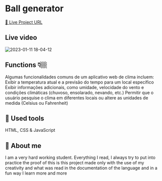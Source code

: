 # Ball generator


[🔵 Live Project URL](weather-previsao.netlify.app)



## Live video
![2023-01-11 18-04-12](https://user-images.githubusercontent.com/92840891/211918561-8d9a37ad-921f-4ecb-935f-820d23715c5e.gif)


## Functions 👇🏼
Algumas funcionalidades comuns de um aplicativo web de clima incluem: 
Exibir a temperatura atual e a previsão do tempo para um local específico
Exibir informações adicionais, como umidade, velocidade do vento e condições climáticas (chuvoso, ensolarado, nevando, etc.)
Permitir que o usuário pesquise o clima em diferentes locais ou altere as unidades de medida (Celsius ou Fahrenheit)


## 🧰 Used tools
HTML, CSS & JavaScript

## 🚀 About me
I am a very hard working student. Everything I read, I always try to put into practice the proof of this is this project made only with the use of my creativity and what was read in the documentation of the language and in a fun way I learn more and more
